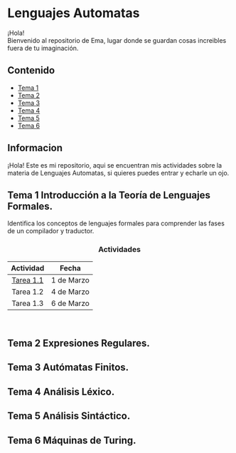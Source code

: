 # Lenguajes Automatas

¡Hola! <br>Bienvenido al repositorio de Ema, lugar donde se guardan cosas increibles fuera de tu imaginación.

## Contenido

- [Tema 1](#tema-1-introducción-a-la-teoría-de-lenguajes-formales)
- [Tema 2](#tema-2-expresiones-regulares)
- [Tema 3](#tema-3-autómatas-finitos)
- [Tema 4](#tema-4-análisis-léxico)
- [Tema 5](#tema-5-análisis-sintáctico)
- [Tema 6](#tema-6-máquinas-de-turing)

## Informacion

¡Hola! Este es mi repositorio, aqui se encuentran mis actividades sobre la materia de Lenguajes Automatas, si quieres puedes entrar y echarle un ojo.  

## Tema 1 Introducción a la Teoría de Lenguajes Formales.

Identifica los conceptos de lenguajes formales para comprender las fases de un compilador y traductor.

<div align=center>

### Actividades

| Actividad |  Fecha | 
|:--------------:|:--------------:|
| [Tarea 1.1](https://github.com/Emasaurio/Lenguajes-Aut-matas/blob/master/Lenguajes%20Automatas/Tema%201/Actividad%201.1.pdf)    | 1 de Marzo   | 
| Tarea 1.2    | 4 de Marzo   | 
| Tarea 1.3    | 6 de Marzo   | 
</div><br>

## Tema 2 Expresiones Regulares.

## Tema 3 Autómatas Finitos.

## Tema 4 Análisis Léxico.

## Tema 5 Análisis Sintáctico.

## Tema 6 Máquinas de Turing.
